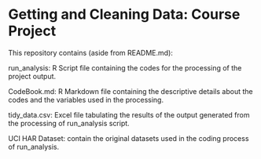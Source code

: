 # Getting and Cleaning Data: Course Project

This repository contains (aside from README.md):

run_analysis: R Script file containing the codes for the processing of the project output.

CodeBook.md: R Markdown file containing the descriptive details about the codes and the variables used in the processing.

tidy_data.csv: Excel file tabulating the results of the output generated from the processing of run_analysis script.

UCI HAR Dataset: contain the original datasets used in the coding process of run_analysis.
